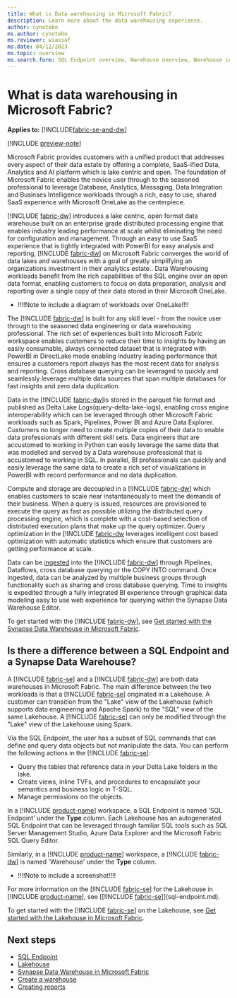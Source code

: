 ```yaml
---
title: What is Data warehousing in Microsoft Fabric?
description: Learn more about the data warehousing experience.
author: cynotebo
ms.author: cynotebo
ms.reviewer: wiassaf
ms.date: 04/12/2023
ms.topic: overview
ms.search.form: SQL Endpoint overview, Warehouse overview, Warehouse in workspace overview
---
```


# What is data warehousing in Microsoft Fabric?

**Applies to:** [!INCLUDE[fabric-se-and-dw](includes/applies-to-version/fabric-se-and-dw.md)]

[!INCLUDE [preview-note](../includes/preview-note.md)]

Microsoft Fabric provides customers with a unified product that addresses every aspect of their data estate by offering a complete, SaaS-ified Data, Analytics and AI platform which is lake centric and open. The foundation of Microsoft Fabric enables the novice user through to the seasoned professional to leverage Database, Analytics, Messaging, Data Integration and Businses Intelligence workloads through a rich, easy to use, shared SaaS experience with Microsoft OneLake as the centerpiece. 

[!INCLUDE [fabric-dw](includes/fabric-dw.md)] introduces a lake centric, open format data warehouse built on an enterprise grade distributed processing engine that enables industry leading performance at scale whilst eliminating the need for configuration and management. Through an easy to use SaaS experience that is tightly integrated with PowerBI for easy analysis and reporting, [!INCLUDE [fabric-dw](includes/fabric-dw.md)] on Microsoft Fabric converges the world of data lakes and warehouses with a goal of greatly simplifying an organizations investment in their analytics estate.. Data Warehousing workloads benefit from the rich capabilities of the SQL engine over an open data format, enabling customers to focus on data preparation, analysis and reporting over a single copy of their data stored in their Microsoft OneLake. 

- !!!!Note to include a diagram of workloads over OneLake!!!!

The [!INCLUDE [fabric-dw](includes/fabric-dw.md)] is built for any skill level - from the novice user through to the seasoned data engineering or data warehousing professional. The rich set of experiences built into Microsoft Fabric workspace enables customers to reduce their time to insights by having an easily consumable, always connected dataset that is integrated with PowerBI in DirectLake mode enabling industry leading performance that ensures a customers report always has the most recent data for analysis and reporting. Cross database querying can be leveraged to quickly and seamlessly leverage multiple data sources that span multiple databases for fast insights and zero data duplication. 

Data in the [!INCLUDE [fabric-dw](includes/fabric-dw.md)]is stored in the parquet file format and published as Delta Lake Logs(query-delta-lake-logs), enabling cross engine interoperability which can be leveraged through other Microsoft Fabric workloads such as Spark, Pipelines, Power BI and Azure Data Explorer. Customers no longer need to create multiple copies of their data to enable data professionals with different skill sets. Data engineers that are accustomed to working in Python can easily leverage the same data that was modelled and served by a Data warehouse professional that is accustomed to working in SQL. In parallel, BI professionals can quickly and easily leverage the same data to create a rich set of visualizations in PowerBI with record performance and no data duplication. 

Compute and storage are decoupled in a [!INCLUDE [fabric-dw](includes/fabric-dw.md)] which enables customers to scale near instantaneously to meet the demands of their business. When a query is issued, resources are provisioned to execute the query as fast as possible utilizing the distributed query processing engine, which is complete with a cost-based selection of distributed execution plans that make up the query optimizer. Query optimization in the [!INCLUDE [fabric-dw](includes/fabric-dw.md) leverages intelligent cost based optimization with automatic statistics which ensure that customers are getting performance at scale. 

Data can be [ingested](ingest-data.md) into the [!INCLUDE [fabric-dw](includes/fabric-dw.md)] through Pipelines, Dataflows, cross database querying or the COPY INTO command. Once ingested, data can be analyzed by multiple business groups through functionality such as sharing and cross database querying. Time to insights is expedited through a fully integrated BI experience through graphical data modeling easy to use web experience for querying within the Synapse Data Warehouse Editor. 

To get started with the [!INCLUDE [fabric-dw](includes/fabric-dw.md)], see [Get started with the Synapse Data Warehouse in Microsoft Fabric](get-started-data-warehouse.md).

## Is there a difference between a SQL Endpoint and a Synapse Data Warehouse?

A [!INCLUDE [fabric-se](includes/fabric-se.md)] and a [!INCLUDE [fabric-dw](includes/fabric-dw.md)] are both data warehouses in Microsoft Fabric. The main difference between the two workloads is that a [!INCLUDE [fabric-se](includes/fabric-se.md)] originated in a Lakehouse. A customer can transition from the "Lake" view of the Lakehouse (which supports data engineering and Apache Spark) to the "SQL" view of the same Lakehouse. A [!INCLUDE [fabric-se](includes/fabric-se.md)] can only be modified through the "Lake" view of the Lakehouse using Spark. 

Via the SQL Endpoint, the user has a subset of SQL commands that can define and query data objects but not manipulate the data. You can perform the following actions in the [!INCLUDE [fabric-se](includes/fabric-se.md)]:

- Query the tables that reference data in your Delta Lake folders in the lake.
- Create views, inline TVFs, and procedures to encapsulate your semantics and business logic in T-SQL.
- Manage permissions on the objects.

In a [!INCLUDE [product-name](../includes/product-name.md)] workspace, a SQL Endpoint is named 'SQL Endpoint' under the <b>Type</b> column. Each Lakehouse has an autogenerated SQL Endpoint that can be leveraged through familiar SQL tools such as SQL Server Management Studio, Azure Data Explorer and the Microsoft Fabric SQL Query Editor. 

Similarly, in a [!INCLUDE [product-name](../includes/product-name.md)] workspace, a [!INCLUDE [fabric-dw](includes/fabric-dw.md)] is named 'Warehouse' under the <b>Type</b> column.

- !!!!Note to include a screenshot!!!!

For more information on the [!INCLUDE [fabric-se](includes/fabric-se.md)] for the Lakehouse in [!INCLUDE [product-name](../includes/product-name.md)], see [[!INCLUDE [fabric-se](includes/fabric-se.md)]](sql-endpoint.md).

To get started with the [!INCLUDE [fabric-se](includes/fabric-se.md)] on the Lakehouse, see [Get started with the Lakehouse in Microsoft Fabric](get-started-sql-endpoint.md).

## Next steps

- [SQL Endpoint](sql-endpoint.md)
- [Lakehouse](../data-engineering/lakehouse-overview.md)
- [Synapse Data Warehouse in Microsoft Fabric](warehouse.md)
- [Create a warehouse](create-warehouse.md)
- [Creating reports](create-reports.md)